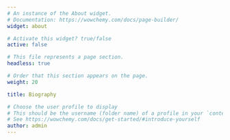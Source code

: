 ```yaml
---
# An instance of the About widget.
# Documentation: https://wowchemy.com/docs/page-builder/
widget: about

# Activate this widget? true/false
active: false 

# This file represents a page section.
headless: true

# Order that this section appears on the page.
weight: 20

title: Biography

# Choose the user profile to display
# This should be the username (folder name) of a profile in your `content/authors/` folder.
# See https://wowchemy.com/docs/get-started/#introduce-yourself
author: admin
---
```




